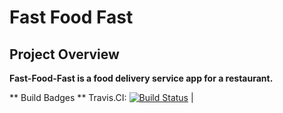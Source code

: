 # Fast Food Fast #
## Project Overview ##
**Fast-Food-Fast is a food delivery service app for a restaurant.**

**  Build Badges  **
Travis.CI:     [![Build Status](https://travis-ci.org/walimike/fast-food-fast.svg?branch=apiendpoints)](https://travis-ci.org/walimike/fast-food-fast) | 
